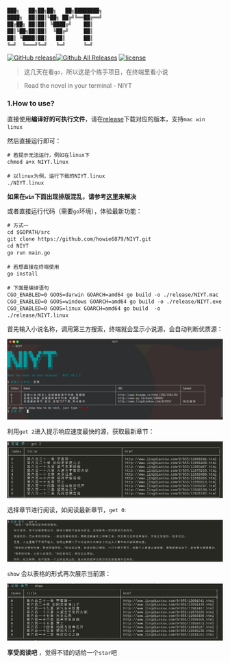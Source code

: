``` shell

███╗   ██╗██╗██╗   ██╗████████╗
████╗  ██║██║╚██╗ ██╔╝╚══██╔══╝
██╔██╗ ██║██║ ╚████╔╝    ██║   
██║╚██╗██║██║  ╚██╔╝     ██║   
██║ ╚████║██║   ██║      ██║   
╚═╝  ╚═══╝╚═╝   ╚═╝      ╚═╝   

```

[![GitHub release](https://img.shields.io/github/release/howie6879/NIYT.svg)](https://github.com/howie6879/NIYT/releases)[![Github All Releases](https://img.shields.io/github/downloads/howie6879/NIYT/total.svg)](https://github.com/howie6879/NIYT/releases) [![license](https://img.shields.io/github/license/mashape/apistatus.svg)](https://github.com/howie6879/NIYT/blob/master/LICENSE)

> 这几天在看`go`，所以这是个练手项目，在终端里看小说

> Read the novel in your terminal - NIYT

### 1.How to use?

直接使用**编译好的可执行文件**，请在[release](https://github.com/howie6879/NIYT/releases)下载对应的版本，支持`mac win linux`

然后直接运行即可：

``` shell
# 若提示无法运行，例如在linux下
chmod a+x NIYT.linux

# 以linux为例，运行下载的NIYT.linux
./NIYT.linux

```

**如果在`win`下面出现排版混乱，请参考[这里](http://blog.csdn.net/iway_lch/article/details/50408796)来解决**

或者直接运行代码（需要`go`环境），体验最新功能：

``` shell
# 方式一
cd $GOPATH/src
git clone https://github.com/howie6879/NIYT.git
cd NIYT
go run main.go

# 若想直接在终端使用
go install

# 下面是编译语句
CGO_ENABLED=0 GOOS=darwin GOARCH=amd64 go build -o ./release/NIYT.mac
CGO_ENABLED=0 GOOS=windows GOARCH=amd64 go build -o ./release/NIYT.exe
CGO_ENABLED=0 GOOS=linux GOARCH=amd64 go build  -o ./release/NIYT.linux

```

首先输入小说名称，调用第三方搜索，终端就会显示小说源，会自动判断优质源：

![demo01](./images/demo01.png)

利用`get 2`进入提示响应速度最快的源，获取最新章节：

![demo02](./images/demo02.jpg)

选择章节进行阅读，如阅读最新章节，`get 0`:

![demo03](./images/demo03.jpg)

`show` 会以表格的形式再次展示当前源：

![demo04](./images/demo04.jpg)

**享受阅读吧** ，觉得不错的话给一个`star`吧
